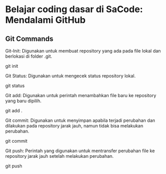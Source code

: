 
# Belajar coding dasar di SaCode: Mendalami GitHub 

## Git Commands

Git-Init: Digunakan untuk membuat repository yang ada pada file lokal dan berlokasi di folder .git. 

git init


Git Status: Digunakan untuk mengecek status repository lokal. 

git status


Git add: Digunakan untuk perintah menambahkan file baru ke repository yang baru dipilih.

git add .


Git commit: Digunakan untuk menyimpan apabila terjadi perubahan dan dilakukan pada repository jarak jauh, namun tidak bisa melakukan perubahan. 

git commit


Git push: Perintah yang digunakan untuk mentransfer perubahan file ke repository jarak jauh setelah melakukan perubahan. 

git push
```
```
